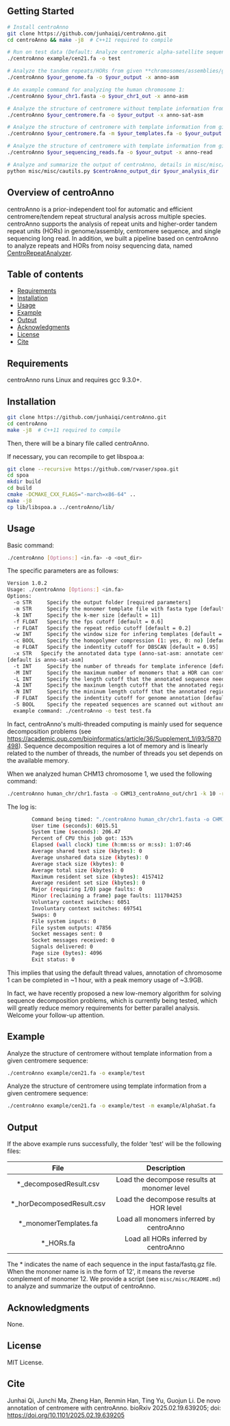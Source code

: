 ## Getting Started

```bash
# Install centroAnno
git clone https://github.com/junhaiqi/centroAnno.git
cd centroAnno && make -j8  # C++11 required to compile

# Run on test data (Default: Analyze centromeric alpha-satellite sequences/centromeric alpha-satellite assemblies (like HiCAT/HORmon/GRMhor) directly)
./centroAnno example/cen21.fa -o test

# Analyze the tandem repeats/HORs from given **chromosomes/assemblies/general sequences** (No prior information required):
./centroAnno $your_genome.fa -o $your_output -x anno-asm

# An example command for analyzing the human chromosome 1:
./centroAnno $your_chr1.fasta -o $your_chr1_out -x anno-asm

# Analyze the structure of centromere without template information from given **centromeric alpha-satellite sequences/centromeric alpha-satellite assemblies**:
./centroAnno $your_centromere.fa -o $your_output -x anno-sat-asm

# Analyze the structure of centromere with template information from given **centromeric alpha-satellite sequences/centromeric alpha-satellite assemblies**:
./centroAnno $your_centromere.fa -m $your_templates.fa -o $your_output -x anno-sat-asm

# Analyze the structure of centromere with template information from given **sequencing reads**:
./centroAnno $your_sequencing_reads.fa -o $your_output -x anno-read

# Analyze and summarize the output of centroAnno, details in misc/misc/README.md:
python misc/misc/cautils.py $centroAnno_output_dir $your_analysis_dir
```


## Overview of centroAnno
centroAnno is a prior-independent tool for automatic and efficient centromere/tendem repeat structural analysis across multiple species. centroAnno supports the analysis of repeat units and higher-order tandem repeat units (HORs) in genome/assembly, centromere sequence, and single sequencing long read. In addition, we built a pipeline based on centroAnno to analyze repeats and HORs from noisy sequencing data, named [CentroRepeatAnalyzer](https://github.com/junhaiqi/CentroRepeatAnalyzer.git).
## Table of contents

  * [Requirements](#requirements)
  * [Installation](#installation)
  * [Usage](#usage)
  * [Example](#example)
  * [Output](#output)
  * [Acknowledgments](#acknowledgments)
  * [License](#license)
  * [Cite](#cite)


## Requirements
centroAnno runs Linux and requires gcc 9.3.0+.


## Installation

```bash
git clone https://github.com/junhaiqi/centroAnno.git
cd centroAnno
make -j8  # C++11 required to compile
```
Then, there will be a binary file called centroAnno.

If necessary, you can recompile to get libspoa.a:

```bash
git clone --recursive https://github.com/rvaser/spoa.git
cd spoa
mkdir build
cd build
cmake -DCMAKE_CXX_FLAGS="-march=x86-64" ..
make -j8
cp lib/libspoa.a ../centroAnno/lib/
```


## Usage

Basic command:
```bash
./centroAnno [Options:] <in.fa> -o <out_dir>
```
The specific parameters are as follows:
```bash
Version 1.0.2
Usage: ./centroAnno [Options:] <in.fa>
Options:
  -o STR     Specify the output folder [required parameters]
  -m STR     Specify the monomer template file with fasta type [default = None]
  -k INT     Specify the k-mer size [default = 11]
  -f FLOAT   Specify the fps cutoff [default = 0.6]
  -r FLOAT   Specify the repeat redio cutoff [default = 0.2]
  -w INT     Specify the window size for infering templates [default = 500000]
  -c BOOL    Specify the homopolymer compression (1: yes, 0: no) [default = 1]
  -e FLOAT   Specify the indentity cutoff for DBSCAN [default = 0.95]
  -x STR   Specify the annotated data type (anno-sat-asm: annotate centromeric alpha-satellite sequence (HiCAT/HORmon-like input), anno-asm: annotate chromosome/assembly, or anno-read: annotate sequencing reads)
[default is anno-sat-asm]
  -t INT     Specify the number of threads for template inference [default = 8]
  -M INT     Specify the maximum number of monomers that a HOR can contain [default = 50]
  -L INT     Specify the length cutoff that the annotated sequence needs to meet [default = 5000]
  -A INT     Specify the maxinum length cutoff that the annotated region in the genome needs to meet for speed [default = 1000000]
  -N INT     Specify the mininum length cutoff that the annotated region in the genome needs to meet for accuracy [default = 100]
  -F FLOAT   Specify the indentity cutoff for genome annotation [default = 0.8]
  -S BOOL    Specify the repeated sequences are scanned out without annotation (1: yes, 0: no) [default = 0]
  example command: ./centroAnno -o test test.fa
```

In fact, centroAnno's multi-threaded computing is mainly used for sequence decomposition problems (see https://academic.oup.com/bioinformatics/article/36/Supplement_1/i93/5870498). Sequence decomposition requires a lot of memory and is linearly related to the number of threads, the number of threads you set depends on the available memory.

When we analyzed human CHM13 chromosome 1, we used the following command:

```bash
./centroAnno human_chr/chr1.fasta -o CHM13_centroAnno_out/chr1 -k 10 -r 0.3 -L 10000 -G true -A 1000000
```

The log is:

```bash
        Command being timed: "./centroAnno human_chr/chr1.fasta -o CHM13_centroAnno_out/chr1 -k 10 -r 0.3 -L 10000 -G true -A 1000000"
        User time (seconds): 6015.51
        System time (seconds): 206.47
        Percent of CPU this job got: 153%
        Elapsed (wall clock) time (h:mm:ss or m:ss): 1:07:46
        Average shared text size (kbytes): 0
        Average unshared data size (kbytes): 0
        Average stack size (kbytes): 0
        Average total size (kbytes): 0
        Maximum resident set size (kbytes): 4157412
        Average resident set size (kbytes): 0
        Major (requiring I/O) page faults: 0
        Minor (reclaiming a frame) page faults: 111704253
        Voluntary context switches: 6051
        Involuntary context switches: 697541
        Swaps: 0
        File system inputs: 0
        File system outputs: 47856
        Socket messages sent: 0
        Socket messages received: 0
        Signals delivered: 0
        Page size (bytes): 4096
        Exit status: 0
```

This implies that using the default thread values, annotation of chromosome 1 can be completed in ~1 hour, with a peak memory usage of ~3.9GB.

In fact, we have recently proposed a new low-memory algorithm for solving sequence decomposition problems, which is currently being tested, which will greatly reduce memory requirements for better parallel analysis. Welcome your follow-up attention.

## Example
Analyze the structure of centromere without template information from a given centromere sequence:
```bash
./centroAnno example/cen21.fa -o example/test
```

Analyze the structure of centromere using template information from a given centromere sequence:

```bash
./centroAnno example/cen21.fa -o example/test -m example/AlphaSat.fa
```

## Output
If the above example runs successfully, the folder 'test' will be the following files:

| File   | Description |
   |  :----:  | :----:  |
   | *_decomposedResult.csv  | Load the decompose results at monomer level |
   | *_horDecomposedResult.csv  | Load the decompose results at HOR level |
   | *_monomerTemplates.fa  | Load all monomers inferred by centroAnno |
   | *_HORs.fa  | Load all HORs inferred by centroAnno |

The * indicates the name of each sequence in the input fasta/fastq.gz file. When the mononer name is in the form of 12', it means the reverse complement of monomer 12. We provide a script (see `misc/misc/README.md`) to analyze and summarize the output of centroAnno.

## Acknowledgments
None.

## License 
MIT License.

## Cite
Junhai Qi, Junchi Ma, Zheng Han, Renmin Han, Ting Yu, Guojun Li. De novo annotation of centromere with centroAnno. bioRxiv 2025.02.19.639205; doi: https://doi.org/10.1101/2025.02.19.639205
